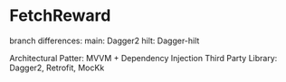 # FetchReward
branch differences:
main: Dagger2
hilt: Dagger-hilt

Architectural Patter: MVVM + Dependency Injection
Third Party Library: Dagger2, Retrofit, MocKk

